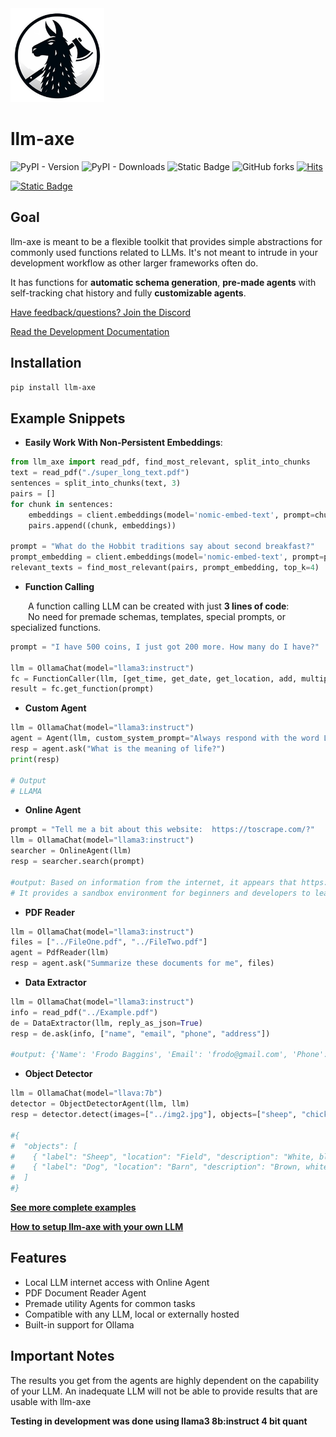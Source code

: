 <img src="readme_imgs/axe.png" width="150" height="150"/>

# llm-axe 

<img alt="PyPI - Version" src="https://img.shields.io/pypi/v/llm-axe"> <img alt="PyPI - Downloads" src="https://img.shields.io/pypi/dm/llm-axe">
<img alt="Static Badge" src="https://img.shields.io/badge/clones-63/month-purple"> <img alt="GitHub forks" src="https://img.shields.io/github/forks/emirsahin1/llm-axe?style=flat">
[![Hits](https://hits.seeyoufarm.com/api/count/incr/badge.svg?url=https%3A%2F%2Fgithub.com%2Femirsahin1%2Fllm-axe&count_bg=%2379C83D&title_bg=%23555555&icon=&icon_color=%23E7E7E7&title=hits&edge_flat=false)](https://github.com/emirsahin1/llm-axe)

[![Static Badge](https://img.shields.io/badge/llm--axe-gray?logo=discord&link=https%3A%2F%2Fdiscord.gg%2FTq2E6cVg)](https://discord.gg/4DyMcRbK4G)
















## Goal
llm-axe is meant to be a flexible toolkit that provides simple abstractions for commonly used functions related to LLMs. It's not meant to intrude in your development workflow as other larger frameworks often do.

It has functions for **automatic schema generation**, **pre-made agents** with self-tracking chat history and fully **customizable agents**.

[Have feedback/questions? Join the Discord](https://discord.gg/4DyMcRbK4G)

[Read the Development Documentation](https://github.com/emirsahin1/llm-axe/wiki)

## Installation



```bash
pip install llm-axe
```
    
## Example Snippets
- **Easily Work With Non-Persistent Embeddings**:
```python
from llm_axe import read_pdf, find_most_relevant, split_into_chunks
text = read_pdf("./super_long_text.pdf")
sentences = split_into_chunks(text, 3)
pairs = []
for chunk in sentences:
    embeddings = client.embeddings(model='nomic-embed-text', prompt=chunk)["embedding"]
    pairs.append((chunk, embeddings))

prompt = "What do the Hobbit traditions say about second breakfast?"
prompt_embedding = client.embeddings(model='nomic-embed-text', prompt=prompt)["embedding"]
relevant_texts = find_most_relevant(pairs, prompt_embedding, top_k=4)
```  

- **Function Calling**

&emsp;&emsp;A function calling LLM can be created with just **3 lines of code**:
<br>
&emsp;&emsp;No need for premade schemas, templates, special prompts, or specialized functions.
```python
prompt = "I have 500 coins, I just got 200 more. How many do I have?"

llm = OllamaChat(model="llama3:instruct")
fc = FunctionCaller(llm, [get_time, get_date, get_location, add, multiply])
result = fc.get_function(prompt)
```

- **Custom Agent**
```python
llm = OllamaChat(model="llama3:instruct")
agent = Agent(llm, custom_system_prompt="Always respond with the word LLAMA, no matter what")
resp = agent.ask("What is the meaning of life?")
print(resp)

# Output
# LLAMA
```

- **Online Agent**
```python
prompt = "Tell me a bit about this website:  https://toscrape.com/?"
llm = OllamaChat(model="llama3:instruct")
searcher = OnlineAgent(llm)
resp = searcher.search(prompt)

#output: Based on information from the internet, it appears that https://toscrape.com/ is a website dedicated to web scraping.
# It provides a sandbox environment for beginners and developers to learn and validate their web scraping technologies...
```
- **PDF Reader**
```python
llm = OllamaChat(model="llama3:instruct")
files = ["../FileOne.pdf", "../FileTwo.pdf"]
agent = PdfReader(llm)
resp = agent.ask("Summarize these documents for me", files)
```

- **Data Extractor**
```python
llm = OllamaChat(model="llama3:instruct")
info = read_pdf("../Example.pdf")
de = DataExtractor(llm, reply_as_json=True)
resp = de.ask(info, ["name", "email", "phone", "address"])

#output: {'Name': 'Frodo Baggins', 'Email': 'frodo@gmail.com', 'Phone': '555-555-5555', 'Address': 'Bag-End, Hobbiton, The Shire'}
```
- **Object Detector**
```python
llm = OllamaChat(model="llava:7b")
detector = ObjectDetectorAgent(llm, llm)
resp = detector.detect(images=["../img2.jpg"], objects=["sheep", "chicken", "cat", "dog"])

#{
#  "objects": [
#    { "label": "Sheep", "location": "Field", "description": "White, black spots" },
#    { "label": "Dog", "location": "Barn", "description": "Brown, white spots" }
#  ]
#}

```

[**See more complete examples**](https://github.com/emirsahin1/llm-axe/tree/main/examples)

[**How to setup llm-axe with your own LLM**](https://github.com/emirsahin1/llm-axe/blob/main/examples/ex_llm_setup.py)


## Features

- Local LLM internet access with Online Agent
- PDF Document Reader Agent
- Premade utility Agents for common tasks
- Compatible with any LLM, local or externally hosted
- Built-in support for Ollama



## Important Notes

The results you get from the agents are highly dependent on the capability of your LLM. An inadequate LLM will not be able to provide results that are usable with llm-axe

**Testing in development was done using llama3 8b:instruct 4 bit quant**
